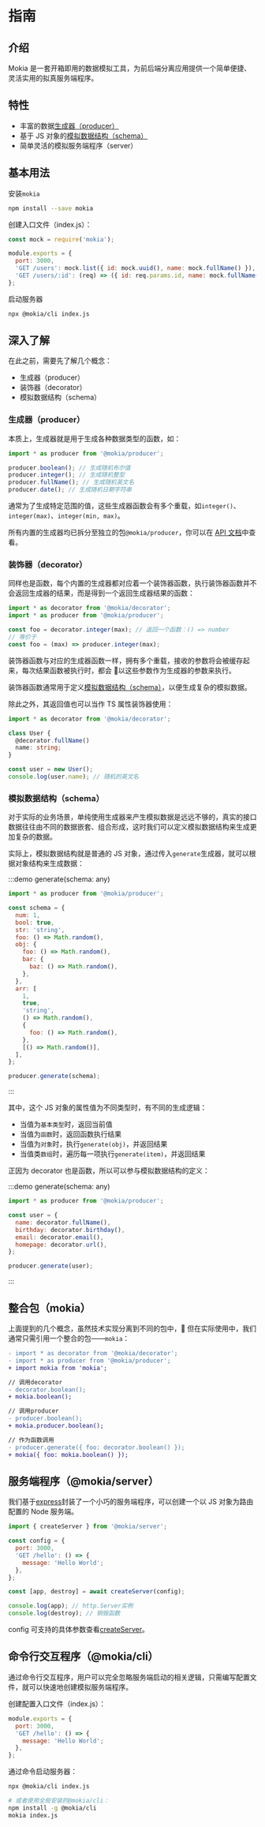 # 指南

## 介绍

Mokia 是一套开箱即用的数据模拟工具，为前后端分离应用提供一个简单便捷、灵活实用的拟真服务端程序。

## 特性

- 丰富的数据[生成器（producer）](#生成器-producer)
- 基于 JS 对象的[模拟数据结构（schema）](#模拟数据结构-schema)
- 简单灵活的模拟服务端程序（server）

## 基本用法

安装`mokia`

```bash
npm install --save mokia
```

创建入口文件（index.js）：

```javascript
const mock = require('mokia');

module.exports = {
  port: 3000,
  'GET /users': mock.list({ id: mock.uuid(), name: mock.fullName() }),
  'GET /users/:id': (req) => ({ id: req.params.id, name: mock.fullName() }),
};
```

启动服务器

```bash
npx @mokia/cli index.js
```

## 深入了解

在此之前，需要先了解几个概念：

- 生成器（producer）
- 装饰器（decorator）
- 模拟数据结构（schema）

### 生成器（producer）

本质上，生成器就是用于生成各种数据类型的函数，如：

```javascript
import * as producer from '@mokia/producer';

producer.boolean(); // 生成随机布尔值
producer.integer(); // 生成随机整型
producer.fullName(); // 生成随机英文名
producer.date(); // 生成随机日期字符串
```

通常为了生成特定范围的值，这些生成器函数会有多个重载，如`integer()`、`integer(max)`、`integer(min, max)`。

所有内置的生成器均已拆分至独立的包`@mokia/producer`，你可以在 [API 文档](/api/producer)中查看。

### 装饰器（decorator）

同样也是函数，每个内置的生成器都对应着一个装饰器函数，执行装饰器函数并不会返回生成器的结果，而是得到一个返回生成器结果的函数：

```javascript
import * as decorator from '@mokia/decorator';
import * as producer from '@mokia/producer';

const foo = decorator.integer(max); // 返回一个函数：() => number
// 等价于
const foo = (max) => producer.integer(max);
```

装饰器函数与对应的生成器函数一样，拥有多个重载，接收的参数将会被缓存起来，每次结果函数被执行时，都会  以这些参数作为生成器的参数来执行。

装饰器函数通常用于定义[模拟数据结构（schema）](#模拟数据结构-schema)，以便生成复杂的模拟数据。

除此之外，其返回值也可以当作 TS 属性装饰器使用：

```typescript
import * as decorator from '@mokia/decorator';

class User {
  @decorator.fullName()
  name: string;
}

const user = new User();
console.log(user.name); // 随机的英文名
```

### 模拟数据结构（schema）

对于实际的业务场景，单纯使用生成器来产生模拟数据是远远不够的，真实的接口数据往往由不同的数据嵌套、组合形成，这时我们可以定义模拟数据结构来生成更加复杂的数据。

实际上，模拟数据结构就是普通的 JS 对象，通过传入`generate`生成器，就可以根据对象结构来生成数据：

:::demo generate(schema: any)

```javascript
import * as producer from '@mokia/producer';

const schema = {
  num: 1,
  bool: true,
  str: 'string',
  foo: () => Math.random(),
  obj: {
    foo: () => Math.random(),
    bar: {
      baz: () => Math.random(),
    },
  },
  arr: [
    1,
    true,
    'string',
    () => Math.random(),
    {
      foo: () => Math.random(),
    },
    [() => Math.random()],
  ],
};

producer.generate(schema);
```

:::

其中，这个 JS 对象的属性值为不同类型时，有不同的生成逻辑：

- 当值为`基本类型`时，返回当前值
- 当值为`函数`时，返回函数执行结果
- 当值为`对象`时，执行`generate(obj)`，并返回结果
- 当值类`数组`时，遍历每一项执行`generate(item)`，并返回结果

正因为 decorator 也是函数，所以可以参与模拟数据结构的定义：

:::demo generate(schema: any)

```javascript
import * as producer from '@mokia/producer';

const user = {
  name: decorator.fullName(),
  birthday: decorator.birthday(),
  email: decorator.email(),
  homepage: decorator.url(),
};

producer.generate(user);
```

:::

## 整合包（mokia）

上面提到的几个概念，虽然技术实现分离到不同的包中， 但在实际使用中，我们通常只需引用一个整合的包——`mokia`：

```diff
- import * as decorator from '@mokia/decorator';
- import * as producer from '@mokia/producer';
+ import mokia from 'mokia';

// 调用decorator
- decorator.boolean();
+ mokia.boolean();

// 调用producer
- producer.boolean();
+ mokia.producer.boolean();

// 作为函数调用
- producer.generate({ foo: decorator.boolean() });
+ mokia({ foo: mokia.boolean() });
```

## 服务端程序（@mokia/server）

我们基于[express](https://expressjs.com/)封装了一个小巧的服务端程序，可以创建一个以 JS 对象为路由配置的 Node 服务端。

```javascript
import { createServer } from '@mokia/server';

const config = {
  port: 3000,
  'GET /hello': () => {
    message: 'Hello World';
  },
};

const [app, destroy] = await createServer(config);

console.log(app); // http.Server实例
console.log(destroy); // 销毁函数
```

config 可支持的具体参数查看[createServer](/api/server#createServer)。

## 命令行交互程序（@mokia/cli）

通过命令行交互程序，用户可以完全忽略服务端启动的相关逻辑，只需编写配置文件，就可以快速地创建模拟服务端程序。

创建配置入口文件（index.js）：

```javascript
module.exports = {
  port: 3000,
  'GET /hello': () => {
    message: 'Hello World';
  },
};
```

通过命令启动服务器：

```bash
npx @mokia/cli index.js

# 或者使用全局安装的@mokia/cli：
npm install -g @mokia/cli
mokia index.js
```
